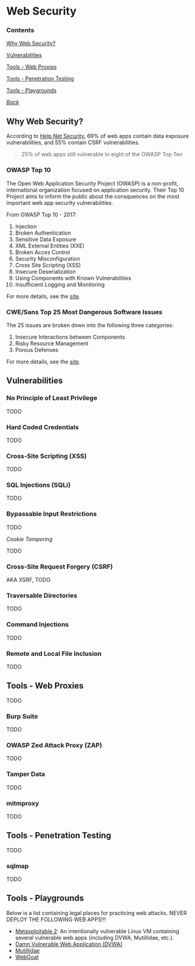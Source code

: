 # Web Security

### Contents

[Why Web Security?](#why-web-security?)

[Vulnerabilities](#vulnerabilities)

[Tools - Web Proxies](#tools---web-proxies)

[Tools - Penetration Testing](#tools---penetration-testing)

[Tools - Playgrounds](#tools---playgrounds)

*[Back](../week3-websecurity#week-3---web-security)*


## Why Web Security?
According to [Help Net
Security](https://www.helpnetsecurity.com/2017/02/14/web-application-vulnerabilities/),
69% of web apps contain data exposure vulnerabilities, and 55% contain CSRF 
vulnerabilities. 

> 25% of web apps still vulnerable to eight of the OWASP Top 
Ten

### OWASP Top 10
The Open Web Application Security Project (OWASP) is a non-profit, 
international organization focused on application security. Their Top
10 Project aims to inform the public about the consquences on the most 
important web app security vulnerabilities.

From OWASP Top 10 - 2017:

1. Injection
2. Broken Authentication
3. Sensitive Data Exposure
4. XML External Entities (XXE)
5. Broken Acces Control
6. Security Misconfiguration
7. Cross Site Scripting (XSS)
8. Insecure Deserialization
9. Using Components with Known Vulnerabilities
10. Insufficient Logging and Monitoring

For more details, see the
[site](https://www.owasp.org/index.php/Category:OWASP_Top_Ten_Project).

### CWE/Sans Top 25 Most Dangerous Software Issues
The 25 issues are broken down into the following three categories:

1. Insecure Interactions between Components
2. Risky Resource Management
3. Porous Defenses

For more details, see the [site](https://www.sans.org/top25-software-errors).


## Vulnerabilities

### No Principle of Least Privilege
TODO

### Hard Coded Credentials
TODO

### Cross-Site Scripting (XSS)
TODO

### SQL Injections (SQLi)
TODO

### Bypassable Input Restrictions
TODO

*Cookie Tampering*

TODO

### Cross-Site Request Forgery (CSRF)
AKA XSRF, TODO 

### Traversable Directories
TODO

### Command Injections
TODO

### Remote and Local File Inclusion
TODO


## Tools - Web Proxies
TODO

### Burp Suite
TODO

### OWASP Zed Attack Proxy (ZAP)
TODO

### Tamper Data
TODO

### mitmproxy
TODO


## Tools - Penetration Testing
TODO

### sqlmap
TODO


## Tools - Playgrounds
Below is a list containing legal places for practicing web attacks. NEVER 
DEPLOY THE FOLLOWING WEB APPS!!!

- [Metasploitable 2](https://sourceforge.net/projects/metasploitable/): An 
  intentionally vulnerable Linux VM containing several vulnerable web apps 
  (including DVWA, Mutillidae, etc.).
- [Damn Vulnerable Web Application (DVWA)](http://www.dvwa.co.uk/)
- [Mutillidae](https://sourceforge.net/projects/mutillidae/)
- [WebGoat](https://www.owasp.org/index.php/Category:OWASP_WebGoat_Project)
